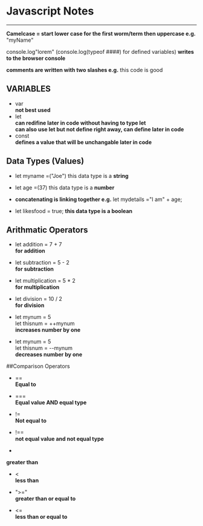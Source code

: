 # Javascript Notes  

---

**Camelcase = start lower case for the first worm/term then uppercase e.g.**
"myName"

console.log"lorem" (console.log(typeof ####) for defined variables)
**writes to the browser console**

**comments are written with two slashes e.g.**
this code is good  

## VARIABLES

+ var  
**not best used**  
+ let   
**can redifine later in code without having to type let**  
**can also use let but not define right away, can define later in code**  
+ const  
**defines a value that will be unchangable later in code**  

## Data Types (Values)

+ let myname =("Joe") this data type is a **string**

+ let age =(37) this data type is a **number**

+ **concatenating is linking together e.g.**
    let mydetails ="I am" + age;

+ let likesfood = true;  **this data type is a boolean**

## Arithmatic Operators

+ let addition = 7 + 7  
**for addition**

+ let subtraction = 5 - 2  
**for subtraction**

+ let multiplication = 5 * 2  
**for multiplication**

+ let division = 10 / 2  
**for division**

+ let mynum = 5  
let thisnum = ++mynum  
**increases number by one**

+ let mynum = 5  
let thisnum = --mynum  
**decreases number by one**

##Comparison Operators

+ ==  
**Equal to**

+ ===  
**Equal value AND equal type**

+ !=  
**Not equal to**

+ !==  
**not equal value and not equal type**

+ >  
**greater than**

+ <  
**less than**

+ ">="  
**greater than or equal to**

+ <=  
**less than or equal to**


